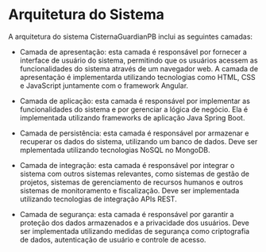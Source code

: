 # Arquitetura do Sistema

A arquitetura do sistema CisternaGuardianPB inclui as seguintes camadas:

- Camada de apresentação: esta camada é responsável por fornecer a interface de usuário do sistema, permitindo que os usuários acessem as funcionalidades do sistema através de um navegador web. A camada de apresentação é implementarda utilizando tecnologias como HTML, CSS e JavaScript juntamente com o framework Angular.

- Camada de aplicação: esta camada é responsável por implementar as funcionalidades do sistema e por gerenciar a lógica de negócio. Ela é implementada utilizando frameworks de aplicação Java Spring Boot.

- Camada de persistência: esta camada é responsável por armazenar e recuperar os dados do sistema, utilizando um banco de dados. Deve ser mplementada utilizando tecnologias  NoSQL no MongoDB.

- Camada de integração: esta camada é responsável por integrar o sistema com outros sistemas relevantes, como sistemas de gestão de projetos, sistemas de gerenciamento de recursos humanos e outros sistemas de monitoramento e fiscalização. Deve ser implementada utilizando tecnologias de integração APIs REST.

- Camada de segurança: esta camada é responsável por garantir a proteção dos dados armazenados e a privacidade dos usuários. Deve ser implementada utilizando medidas de segurança como criptografia de dados, autenticação de usuário e controle de acesso.

